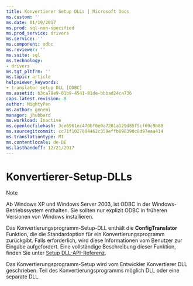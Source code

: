 ```yaml
---
title: Konvertierer Setup DLLs | Microsoft Docs
ms.custom: ''
ms.date: 01/19/2017
ms.prod: sql-non-specified
ms.prod_service: drivers
ms.service: ''
ms.component: odbc
ms.reviewer: ''
ms.suite: sql
ms.technology:
- drivers
ms.tgt_pltfrm: ''
ms.topic: article
helpviewer_keywords:
- translator setup DLL [ODBC]
ms.assetid: b3ca79e9-01b9-4541-81de-bbbad24ca736
caps.latest.revision: 8
author: MightyPen
ms.author: genemi
manager: jhubbard
ms.workload: Inactive
ms.openlocfilehash: 3ce6961ec470bf0e0a7281a129d85f5cf69c9b80
ms.sourcegitcommit: cc71f1027884462c359effb898390c8d97eaa414
ms.translationtype: MT
ms.contentlocale: de-DE
ms.lasthandoff: 12/21/2017
---
```

# <a name="translator-setup-dlls"></a>Konvertierer-Setup-DLLs
> [!NOTE]  
>  Ab Windows XP und Windows Server 2003, ist ODBC in der Windows-Betriebssystem enthalten. Sie sollten nur explizit ODBC in früheren Versionen von Windows installieren.  
  
 Das Konvertierungsprogramm-Setup-DLL enthält die **ConfigTranslator** Funktion, die die Standardoption für ein Konvertierungsprogramm zurückgibt. Falls erforderlich, wird diese Informationen vom Benutzer zur Eingabe aufgefordert. Eine vollständige Beschreibung dieser Funktion, finden Sie unter [Setup DLL-API-Referenz](../../../odbc/reference/syntax/setup-dll-api-reference.md).  
  
 Das Konvertierungsprogramm-Setup wird vom Entwickler Konvertierer DLL geschrieben. Teil des Konvertierungsprogramms möglich DLL oder eine separate DLL.
